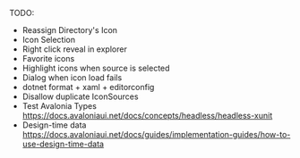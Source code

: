 TODO:
* Reassign Directory's Icon
* Icon Selection
* Right click reveal in explorer
* Favorite icons
* Highlight icons when source is selected
* Dialog when icon load fails
* dotnet format + xaml + editorconfig
* Disallow duplicate IconSources
* Test Avalonia Types https://docs.avaloniaui.net/docs/concepts/headless/headless-xunit
* Design-time data https://docs.avaloniaui.net/docs/guides/implementation-guides/how-to-use-design-time-data